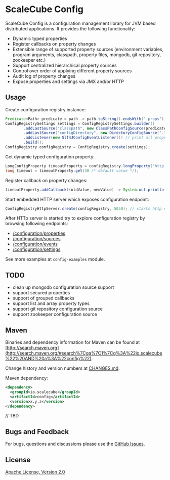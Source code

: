 # ScaleCube Config

ScaleCube Config is a configuration management library for JVM based distributed applications.
It provides the following functionality:
* Dynamic typed properties
* Register callbacks on property changes
* Extensible range of supported property sources (environment variables, program arguments, classpath, property files, mongodb, git repository, zookeeper etc.)
* Support centralized hierarchical property sources
* Control over order of applying different property sources
* Audit log of property changes
* Expose properties and settings via JMX and/or HTTP

## Usage

Create configuration registry instance:

``` java
Predicate<Path> predicate = path -> path.toString().endsWith(".props"); // match files with .props extension
ConfigRegistrySettings settings = ConfigRegistrySettings.builder()
        .addLastSource("classpath", new ClassPathConfigSource(predicate))
        .addLastSource("configDirectory", new DirectoryConfigSource("." /* base path */, predicate))
        .addListener(new Slf4JConfigEventListener()) // print all property changes to log
        .build();
ConfigRegistry configRegistry = ConfigRegistry.create(settings);
```

Get dynamic typed configuration property:

``` java
LongConfigProperty timeoutProperty = configRegistry.longProperty("http.request-timeout");
long timeout = timeoutProperty.get(30 /* default value */);
```

Register callback on property changes:
 
``` java
timeoutProperty.addCallback((oldValue, newValue) -> System.out.println("Timeout value changed to " + newValue));
```

Start embedded HTTP server which exposes configuration endpoint:
  
``` java
ConfigRegistryHttpServer.create(configRegistry, 5050); // starts http server on port 5050
```

After HTTp server is started try to explore configuration registry by browsing following endpoints: 
* [/configuration/properties](http://localhost:5050/configuration/properties)
* [/configuration/sources](http://localhost:5050/configuration/sources)
* [/configuration/events](http://localhost:5050/configuration/events)
* [/configuration/settings](http://localhost:5050/configuration/settings)

See more examples at `config-examples` module.

## TODO

* clean up mongodb configuration source support
* support secured properties
* support of grouped callbacks
* support list and array property types
* support git repository configuration source
* support zookeeper configuration source

## Maven 

Binaries and dependency information for Maven can be found at 
[http://search.maven.org](http://search.maven.org/#search%7Cga%7C1%7Cg%3A%22io.scalecube%22%20AND%20a%3A%22config%22).

Change history and version numbers at [CHANGES.md](https://github.com/scalecube/config/blob/master/CHANGES.md).

Maven dependency: 

``` xml
<dependency>
  <groupId>io.scalecube</groupId>
  <artifactId>config</artifactId>
  <version>x.y.z</version>
</dependency>
```

// TBD

## Bugs and Feedback

For bugs, questions and discussions please use the [GitHub Issues](https://github.com/scalecube/config/issues).

## License

[Apache License, Version 2.0](https://github.com/scalecube/config/blob/master/LICENSE.txt)
